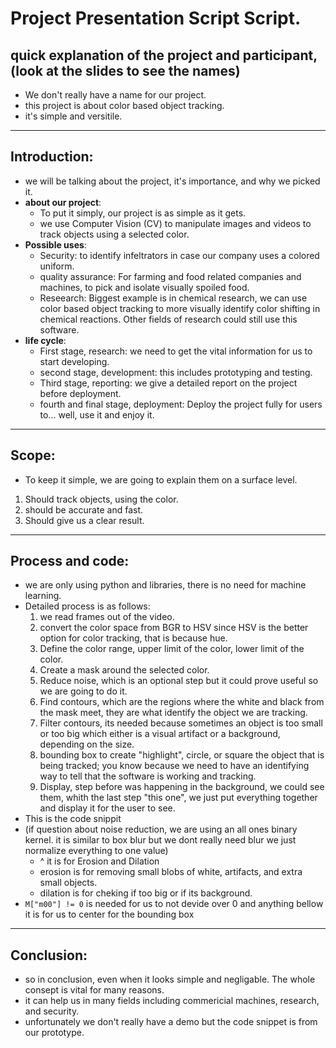# Project Presentation Script Script.
## quick explanation of the project and participant, (look at the slides to see the names)
- We don't really have a name for our project.
- this project is about color based object tracking.
- it's simple and versitile.

___
## **Introduction**:
- we will be talking about the project, it's importance, and why we picked it.
- **about our project**:
  - To put it simply, our project is as simple as it gets.
  - we use Computer Vision (CV) to manipulate images and videos to track objects using a selected color.
- **Possible uses**:
  - Security: to identify infeltrators in case our company uses a colored uniform.
  - quality assurance: For farming and food related companies and machines, to pick and isolate visually spoiled food.
  - Reseearch: Biggest example is in chemical research, we can use color based object tracking to more visually identify color shifting in chemical reactions. Other fields of research could still use this software.
- **life cycle**:
  - First stage, research: we need to get the vital information for us to start developing.
  - second stage, development: this includes prototyping and testing.
  - Third stage, reporting: we give a detailed report on the project before deployment.
  - fourth and final stage, deployment: Deploy the project fully for users to... well, use it and enjoy it.

___
## **Scope**:
- To keep it simple, we are going to explain them on a surface level.
1. Should track objects, using the color.
2. should be accurate and fast.
3. Should give us a clear result.

___
## **Process and code**:
- we are only using python and libraries, there is no need for machine learning.
- Detailed process is as follows:
  1. we read frames out of the video.
  2. convert the color space from BGR to HSV since HSV is the better option for color tracking, that is because hue.
  3. Define the color range, upper limit of the color, lower limit of the color.
  4. Create a mask around the selected color.
  5. Reduce noise, which is an optional step but it could prove useful so we are going to do it.
  6. Find contours, which are the regions where the white and black from the mask meet, they are what identify the object we are tracking.
  7. Filter contours, its needed because sometimes an object is too small or too big which either is a visual artifact or a background, depending on the size.
  8. bounding box to create "highlight", circle, or square the object that is being tracked; you know because we need to have an identifying way to tell that the software is working and tracking.
  9. Display, step before was happening in the background, we could see them, whith the last step "this one", we just put everything together and display it for the user to see.
 - This is the code snippit
 - (if question about noise reduction, we are using an all ones binary kernel. it is similar to box blur but we dont really need blur we just normalize everything to one value)
   - ^ it is for Erosion and Dilation
   - erosion is for removing small blobs of white, artifacts, and extra small objects.
   - dilation is for cheking if too big or if its background.
- `M["m00"] != 0` is needed for us to not devide over 0 and anything bellow it is for us to center for the bounding box

___
## **Conclusion**:
- so in conclusion, even when it looks simple and negligable. The whole consept is vital for many reasons.
- it can help us in many fields including commericial machines, research, and security.
- unfortunately we don't really have a demo but the code snippet is from our prototype.
